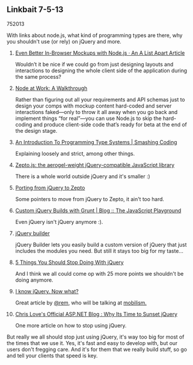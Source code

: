 <article><h1>Linkbait 7-5-13</h1><time><span class="day">7</span><span class="month">5</span><span class="year">2013</span></time><p>With links about node.js, what kind of programming types are there, why you shouldn't use (or rely) on jQuery and more.</p>		<ol class="linkbait">						<li>				<a href="http://alistapart.com/article/even-better-in-browser-mockups-with-node.js">Even Better In-Browser Mockups with Node.js &middot; An A List Apart Article</a><p>Wouldn’t it be nice if we could go from just designing layouts and interactions to designing the whole client side of the application during the same process?</p>			</li>			<li>				<a href="http://alistapart.com/article/node-at-work-a-walkthrough">Node at Work: A Walkthrough</a><p>Rather than figuring out all your requirements and API schemas just to design your comps with mockup content hard-coded and server interactions faked—only to throw it all away when you go back and implement things “for real”—you can use Node.js to skip the hard-coding and produce client-side code that’s ready for beta at the end of the design stage.</p>			</li>			<li><a href="http://coding.smashingmagazine.com/2013/04/18/introduction-to-programming-type-systems/">An Introduction To Programming Type Systems | Smashing Coding</a><p>Explaining loosely and strict, among other things.</p></li>			<li><a href="http://zeptojs.com/#size">Zepto.js: the aerogel-weight jQuery-compatible JavaScript library</a><p>There is a whole world outside jQuery and it's smaller :)</p></li>			<li><a href="http://blog.pamelafox.org/2011/11/porting-from-jquery-to-zepto.html">Porting from jQuery to Zepto</a><p>Some pointers to move from jQuery to Zepto, it ain't too hard.</p></li>			<li><a href="http://javascriptplayground.com/blog/2013/04/custom-jquery-builds-with-grunt">Custom jQuery Builds with Grunt | Blog :: The JavaScript Playground</a><p>Even jQuery isn't jQuery anymore :).</p></li>			<li><a href="http://projects.jga.me/jquery-builder/">jQuery builder</a><p>jQuery Builder lets you easily build a custom version of jQuery that just includes the modules you need. But still it stays too big for my taste...</p></li>			<li><a href="http://flippinawesome.org/2013/05/06/5-things-you-should-stop-doing-with-jquery/">5 Things You Should Stop Doing With jQuery</a><p>And I think we all could come op with 25 more points we shouldn't be doing anymore.</p></li>			<li><a href="http://remysharp.com/2013/04/19/i-know-jquery-now-what/">I know jQuery. Now what?</a><p>Great article by <a href="http://twitter.com/rem">@rem</a>, who will be talking at <a href="http://mobilism.nl/2013">mobilism.</a></p></li>			<li><a href="http://professionalaspnet.com/archive/2013/04/14/Why-Its-Time-to-Sunset-jQuery.aspx">Chris Love's Official ASP.NET Blog : Why Its Time to Sunset jQuery</a><p>One more article on how to stop using jQuery.</p></li>		</ol>		<p>But really we all should stop just using jQuery, it's way too big for most of the times that we use it. Yes, it's fast and easy to develop with, but our users don't fregging care. And it's for them that we really build stuff, so go and tell your clients that speed is key.</p></article>